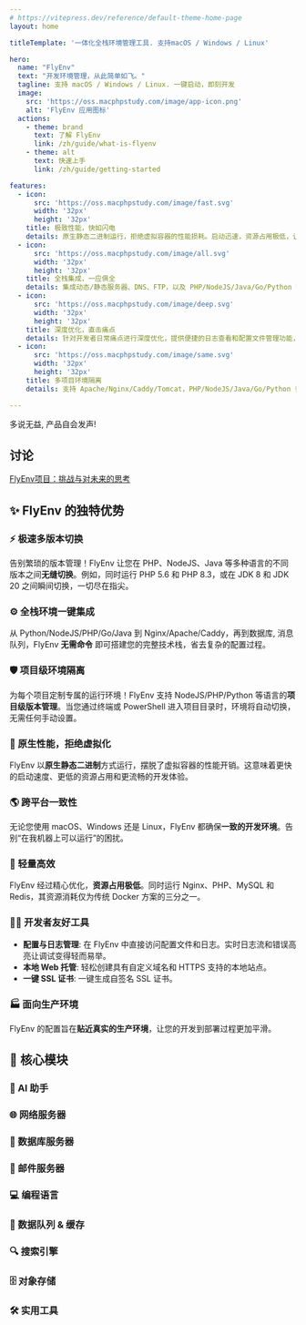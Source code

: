 ```yaml
---
# https://vitepress.dev/reference/default-theme-home-page
layout: home

titleTemplate: '一体化全栈环境管理工具. 支持macOS / Windows / Linux'

hero:
  name: "FlyEnv"
  text: "开发环境管理，从此简单如飞。"
  tagline: 支持 macOS / Windows / Linux. 一键启动，即刻开发
  image:
    src: 'https://oss.macphpstudy.com/image/app-icon.png'
    alt: 'FlyEnv 应用图标'
  actions:
    - theme: brand
      text: 了解 FlyEnv
      link: /zh/guide/what-is-flyenv
    - theme: alt
      text: 快速上手
      link: /zh/guide/getting-started

features:
  - icon:
      src: 'https://oss.macphpstudy.com/image/fast.svg'
      width: '32px'
      height: '32px'
    title: 极致性能，快如闪电
    details: 原生静态二进制运行，拒绝虚拟容器的性能损耗。启动迅速，资源占用极低，让您的开发流程更加流畅。
  - icon:
      src: 'https://oss.macphpstudy.com/image/all.svg'
      width: '32px'
      height: '32px'
    title: 全栈集成，一应俱全
    details: 集成动态/静态服务器、DNS、FTP，以及 PHP/NodeJS/Java/Go/Python 等多种语言环境，更有数据库、缓存、队列等实用工具，满足您的全方位开发需求。跨平台支持，体验一致。
  - icon:
      src: 'https://oss.macphpstudy.com/image/deep.svg'
      width: '32px'
      height: '32px'
    title: 深度优化，直击痛点
    details: 针对开发者日常痛点进行深度优化，提供便捷的日志查看和配置文件管理功能，让您更专注于代码本身。
  - icon:
      src: 'https://oss.macphpstudy.com/image/same.svg'
      width: '32px'
      height: '32px'
    title: 多项目环境隔离
    details: 支持 Apache/Nginx/Caddy/Tomcat，PHP/NodeJS/Java/Go/Python 多版本共存，以及 MySQL 等数据库的灵活切换，为每个项目打造独立的运行环境。

---
```


<script setup>
import AppModules from '../components/AppModules/index.vue';
import AppNoFountTipsModules from '../components/AppNoFoundTips/index.vue';
import AppCount from '../components/AppCount/index.vue';
</script>

<AppCount />

<div class="flex justify-center text-6xl font-bold my-48">
多说无益, 产品自会发声!
</div>

## 讨论

[FlyEnv项目：挑战与对未来的思考](https://github.com/xpf0000/FlyEnv/discussions/304)

## ✨ FlyEnv 的独特优势

<div class="grid grid-cols-1 md:grid-cols-2 lg:grid-cols-4 gap-6">

<div class="flex flex-col">

### ⚡️ 极速多版本切换
告别繁琐的版本管理！FlyEnv 让您在 PHP、NodeJS、Java 等多种语言的不同版本之间**无缝切换**。例如，同时运行 PHP 5.6 和 PHP 8.3，或在 JDK 8 和 JDK 20 之间瞬间切换，一切尽在指尖。

</div>

<div class="flex flex-col">

### ⚙️ 全栈环境一键集成
从 Python/NodeJS/PHP/Go/Java 到  Nginx/Apache/Caddy，再到数据库, 消息队列，FlyEnv **无需命令** 即可搭建您的完整技术栈，省去复杂的配置过程。

</div>

<div class="flex flex-col">

### 🛡️ 项目级环境隔离
为每个项目定制专属的运行环境！FlyEnv 支持 NodeJS/PHP/Python 等语言的**项目级版本管理**。当您通过终端或 PowerShell 进入项目目录时，环境将自动切换，无需任何手动设置。

</div>

<div class="flex flex-col">

### 💪 原生性能，拒绝虚拟化
FlyEnv 以**原生静态二进制**方式运行，摆脱了虚拟容器的性能开销。这意味着更快的启动速度、更低的资源占用和更流畅的开发体验。

</div>

<div class="flex flex-col">

### 🌎 跨平台一致性
无论您使用 macOS、Windows 还是 Linux，FlyEnv 都确保**一致的开发环境**。告别“在我机器上可以运行”的困扰。

</div>

<div class="flex flex-col">

### 🍃 轻量高效
FlyEnv 经过精心优化，**资源占用极低**。同时运行 Nginx、PHP、MySQL 和 Redis，其资源消耗仅为传统 Docker 方案的三分之一。

</div>

<div class="flex flex-col">

### 👨‍💻 开发者友好工具
- **配置与日志管理**: 在 FlyEnv 中直接访问配置文件和日志。实时日志流和错误高亮让调试变得轻而易举。
- **本地 Web 托管**: 轻松创建具有自定义域名和 HTTPS 支持的本地站点。
- **一键 SSL 证书**: 一键生成自签名 SSL 证书。

</div>

<div class="flex flex-col">

### 🏭 面向生产环境
FlyEnv 的配置旨在**贴近真实的生产环境**，让您的开发到部署过程更加平滑。

</div>

</div>

## 🚀 核心模块

### 🤖 AI 助手
<AppModules :type="7" />

### 🌐 网络服务器
<AppModules :type="0" />

### 💾 数据库服务器
<AppModules :type="1" />

### 📧 邮件服务器
<AppModules :type="6" />

### 💻 编程语言
<AppModules :type="2" />

### 🔗 数据队列 & 缓存
<AppModules :type="3" />

### 🔍 搜索引擎
<AppModules :type="5" />

### 🗄️ 对象存储
<AppModules :type="8" />

### 🛠️ 实用工具
<AppModules :type="4" />

<AppNoFountTipsModules />
